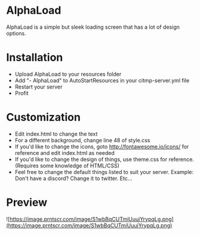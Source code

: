 # AlphaLoad
AlphaLoad is a simple but sleek loading screen that has a lot of design options.

# Installation
- Upload AlphaLoad to your resources folder
- Add "- AlphaLoad" to AutoStartResources in your citmp-server.yml file
- Restart your server
- Profit

# Customization
- Edit index.html to change the text
- For a different background, change line 48 of style.css
- If you'd like to change the icons, goto http://fontawesome.io/icons/ for reference and edit index.html as needed
- If you'd like to change the design of things, use theme.css for reference. (Requires some knowledge of HTML/CSS)
- Feel free to change the default things listed to suit your server. Example: Don't have a discord? Change it to twitter. Etc...

# Preview
![https://image.prntscr.com/image/S1wbBqCUTmiUuujYrypqLg.png](https://image.prntscr.com/image/S1wbBqCUTmiUuujYrypqLg.png)
